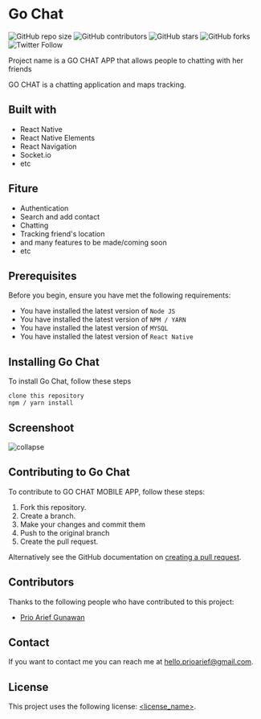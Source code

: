 # Go Chat

<!--- These are examples. See https://shields.io for others or to customize this set of shields. You might want to include dependencies, project status and licence info here --->
![GitHub repo size](https://img.shields.io/github/repo-size/prioarief/GO-CHAT-MOBILE-APP)
![GitHub contributors](https://img.shields.io/github/contributors/prioarief/GO-CHAT-MOBILE-APP)
![GitHub stars](https://img.shields.io/github/stars/prioarief/GO-CHAT-MOBILE-APP?style=social)
![GitHub forks](https://img.shields.io/github/forks/prioarief/GO-CHAT-MOBILE-APP?style=social)
![Twitter Follow](https://img.shields.io/twitter/follow/prioarief?style=social)

Project name is a GO CHAT APP that allows people to chatting with her friends

GO CHAT is a chatting application and maps tracking. 

## Built with
* React Native
* React Native Elements
* React Navigation
* Socket.io
* etc

## Fiture
* Authentication
* Search and add contact
* Chatting
* Tracking friend's location
* and many features to be made/coming soon
* etc

## Prerequisites

Before you begin, ensure you have met the following requirements:
<!--- These are just example requirements. Add, duplicate or remove as required --->
* You have installed the latest version of `Node JS`
* You have installed the latest version of `NPM / YARN`
* You have installed the latest version of `MYSQL`
* You have installed the latest version of `React Native`

## Installing Go Chat

To install Go Chat, follow these steps
```
clone this repository
npm / yarn install
```

## Screenshoot
![collapse](https://user-images.githubusercontent.com/49262552/90500480-2536e800-e175-11ea-906d-2c0d12520a36.png)




## Contributing to Go Chat
<!--- If your README is long or you have some specific process or steps you want contributors to follow, consider creating a separate CONTRIBUTING.md file--->
To contribute to GO CHAT MOBILE APP, follow these steps:

1. Fork this repository.
2. Create a branch.
3. Make your changes and commit them
4. Push to the original branch
5. Create the pull request.

Alternatively see the GitHub documentation on [creating a pull request](https://help.github.com/en/github/collaborating-with-issues-and-pull-requests/creating-a-pull-request).

## Contributors

Thanks to the following people who have contributed to this project:

* [Prio Arief Gunawan](https://github.com/prioarief)

## Contact

If you want to contact me you can reach me at <hello.prioarief@gmail.com>.

## License
<!--- If you're not sure which open license to use see https://choosealicense.com/--->

This project uses the following license: [<license_name>](<link>).
